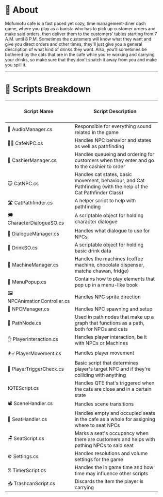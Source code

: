 # 🍵 About
Mofumofu cafe is a fast paced yet cozy, time management-diner dash game, where you play as a barista who has to pick up customer orders and make said orders, then deliver them to the customers' tables starting from 7 A.M. until 8 P.M. Sometimes the customers will know  what they want and give you direct orders and other times, they'll just give you a general description of what kind of drinks they want. Also, you'll sometimes be bothered by the cats that are in the cafe while you're working and carrying your drinks, so make sure that they don't snatch it away from you and make you spill it.

---

# 📜 Scripts Breakdown

<table width="100%">
  <thead>
    <tr>
      <th width="33%">
        <h4>
          <a>Script Name</a>
        </h4>
      </th>
      <th width="67%">
        <h4>
          <a>Script Description</a>
        </h4>
      </th>
    </tr>
  </thead>
  <tbody>
    <tr>
      <td>
        🎵 AudioManager.cs
      </td>
      <td>
        Responsible for everything sound related in the game
      </td>
    </tr>
    <tr>
      <td>
        👨‍🦱 CafeNPC.cs
      </td>
      <td>
        Handles NPC behavior and states as well as pathfinding
      </td>
    </tr>
    <tr>
      <td>
        💸 CashierManager.cs
      </td>
      <td>
        Handles queueing and ordering for customers when they enter and go to the cashier to order
      </td>
    </tr>
    <tr>
      <td>
        🐱 CatNPC.cs
      </td>
      <td>
        Handles cat states, basic movement, behaviour, and Cat Pathfinding (with the help of the Cat Pathfinder Class) 
      </td>
    </tr>
    <tr>
      <td>
        🛣️ CatPathfinder.cs
      </td>
      <td>
        A helper script to help with pathfinding 
      </td>
    </tr>
    <tr>
      <td>
        🗯️ CharacterDialogueSO.cs
      </td>
      <td>
        A scriptable object for holding character dialogue
      </td>
    </tr>
    <tr>
      <td>
        💬 DialogueManager.cs
      </td>
      <td>
        Handles what dialogue to use for NPCs
      </td>
    </tr>
    <tr>
      <td>
        🧋 DrinkSO.cs
      </td>
      <td>
        A scriptable object for holding basic drink data
      </td>
    </tr>
    <tr>
      <td>
        🔧 MachineManager.cs
      </td>
      <td>
        Handles the machines (coffee machine, chocolate dispenser, matcha chawan, fridge)
      </td>
    </tr>
    <tr>
      <td>
        📖 MenuPopup.cs
      </td>
      <td>
        Contains how to play elements that pop up in a menu-like book
      </td>
    </tr>
    <tr>
      <td>
        🖼️ NPCAnimationController.cs
      </td>
      <td>
        Handles NPC sprite direction
      </td>
    </tr>
    <tr>
      <td>
        💁 NPCManager.cs
      </td>
      <td>
        Handles NPC spawning and setup
      </td>
    </tr>
    <tr>
      <td>
        🔵 PathNode.cs
      </td>
      <td>
       Used in path nodes that make up a graph that functions as a path, both for NPCs and cats
      </td>
    </tr>
    <tr>
      <td>
        ✋ PlayerInteraction.cs
      </td>
      <td>
        Handles player interaction, be it with NPCs or Machines
      </td>
    </tr>
    <tr>
      <td>
        ⛹️‍♂️ PlayerMovement.cs
      </td>
      <td>
        Handles player movement
      </td>
    </tr>
    <tr>
      <td>
        🚪 PlayerTriggerCheck.cs
      </td>
      <td>
        Basic script that determines player's target NPC and if they're colliding with anything
      </td>
    </tr>
    <tr>
      <td>
        ❗QTEScript.cs
      </td>
      <td>
        Handles QTE that's triggered when the cats are close and in a certain state
      </td>
    </tr>
    <tr>
      <td>
        📽️ SceneHandler.cs
      </td>
      <td>
        Handles scene transitions
      </td>
    </tr>
    <tr>
      <td>
        💺 SeatHandler.cs
      </td>
      <td>
        Handles empty and occupied seats in the cafe as a whole for assigning where to seat NPCs
      </td>
    </tr>
    <tr>
      <td>
        🪑 SeatScript.cs
      </td>
      <td>
        Marks a seat's occupancy when there are customers and helps with pathing NPCs to said seat
      </td>
    </tr>
    <tr>
      <td>
        ⚙️ Settings.cs
      </td>
      <td>
        Handles resolutions and volume settings for the game
      </td>
    </tr>
    <tr>
      <td>
        ⏰ TimerScript.cs
      </td>
      <td>
        Handles the in game time and how time may influence other scripts 
      </td>
    </tr>
    <tr>
      <td>
        📥 TrashcanScript.cs
      </td>
      <td>
        Discards the item the player is carrying
      </td>
    </tr>
  </tbody>
</table>
